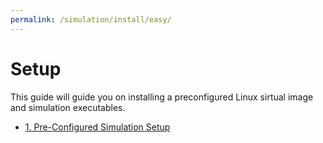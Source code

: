 ```yaml
---
permalink: /simulation/install/easy/
---
```



# Setup
This guide will guide you on installing a preconfigured Linux sirtual image and simulation executables. 

  - [1. Pre-Configured Simulation Setup](subteams/simulation/install/easy_1)
